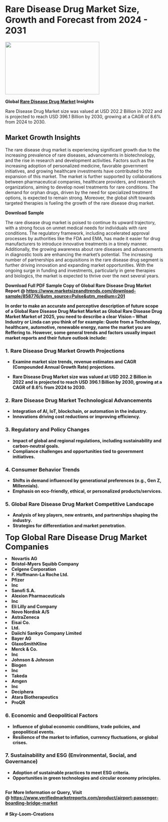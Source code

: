 <H1>Rare Disease Drug Market Size, Growth and Forecast from 2024 - 2031</H1><img class="aligncenter size-medium wp-image-584254" src="https://thirdeyenews.in/wp-content/uploads/2024/09/Global-Market-Research-300x168.jpeg" alt="" width="300" height="168" /><p><strong>Global&nbsp;<a href="https://www.marketsizeandtrends.com/download-sample/858776/&amp;utm_source=Pulse&amp;utm_medium=201">Rare Disease Drug Market</a> Insights</strong></p><p>Rare Disease Drug Market size was valued at USD 202.2 Billion in 2022 and is projected to reach USD 396.1 Billion by 2030, growing at a CAGR of 8.6% from 2024 to 2030.</p><p><h2>Market Growth Insights</h2> <p>The rare disease drug market is experiencing significant growth due to the increasing prevalence of rare diseases, advancements in biotechnology, and the rise in research and development activities. Factors such as the increasing adoption of personalized medicine, favorable government initiatives, and growing healthcare investments have contributed to the expansion of this market. The market is further supported by collaborations between pharmaceutical companies, healthcare providers, and research organizations, aiming to develop novel treatments for rare conditions. The demand for orphan drugs, driven by the need for specialized treatment options, is expected to remain strong. Moreover, the global shift towards targeted therapies is fueling the growth of the rare disease drug market.</p> <p><strong>Download Sample</strong></p> <p>The rare disease drug market is poised to continue its upward trajectory, with a strong focus on unmet medical needs for individuals with rare conditions. The regulatory framework, including accelerated approval processes by authorities like the FDA and EMA, has made it easier for drug manufacturers to introduce innovative treatments in a timely manner. Additionally, the growing awareness about rare diseases and advancements in diagnostic tools are enhancing the market’s potential. The increasing number of partnerships and acquisitions in the rare disease drug segment is further driving innovation and expanding market opportunities. With the ongoing surge in funding and investments, particularly in gene therapies and biologics, the market is expected to thrive over the next several years. </p> <p><strong></p><p><span class=""><strong>Download Full PDF Sample Copy of Global Rare Disease Drug Market Report</strong> @ <a href="https://www.marketsizeandtrends.com/download-sample/858776/&amp;utm_source=Pulse&amp;utm_medium=201" target="_blank">https://www.marketsizeandtrends.com/download-sample/858776/&amp;utm_source=Pulse&amp;utm_medium=201</a></span></p><p>In order to make an accurate and perceptive description of future scope of a Global&nbsp;Rare Disease Drug Market Market as Global&nbsp;Rare Disease Drug Market Market of 2025, you need to describe a clear Vision &ndash; What Industry or Linda can you think of for example: Quote from a Technology, healthcare, automotive, renewable energy, name the market you are Reffering to. However, some general trends and factors usually impact market reports and their future outlook include:</p><h3>1.&nbsp;<strong>Rare Disease Drug Market Growth Projections</strong></h3><ul><li>Examine market size trends, revenue estimates and CAGR (Compounded Annual Growth Rate) projections.</li><li><p>Rare Disease Drug Market size was valued at USD 202.2 Billion in 2022 and is projected to reach USD 396.1 Billion by 2030, growing at a CAGR of 8.6% from 2024 to 2030.</p></li></ul><h3>2.&nbsp;<strong>Rare Disease Drug Market Technological Advancements</strong></h3><ul><li>Integration of AI, IoT, blockchain, or automation in the industry.</li><li>Innovations driving cost reductions or improving efficiency.</li></ul><h3>3.&nbsp;<strong>Regulatory and Policy Changes</strong></h3><ul><li>Impact of global and regional regulations, including sustainability and carbon-neutral goals.</li><li>Compliance challenges and opportunities tied to government initiatives.</li></ul><h3>4.&nbsp;<strong>Consumer Behavior Trends</strong></h3><ul><li>Shifts in demand influenced by generational preferences (e.g., Gen Z, Millennials).</li><li>Emphasis on eco-friendly, ethical, or personalized products/services.</li></ul><h3>5.&nbsp;<strong>Global Rare Disease Drug Market Competitive Landscape</strong></h3><ul><li>Analysis of key players, new entrants, and partnerships shaping the industry.</li><li>Strategies for differentiation and market penetration.</li></ul><p data-pm-slice="1 1 []"><span style="color: inherit; font-family: inherit; font-size: 25px;">Top Global Rare Disease Drug Market Companies</span></p><div class="" data-test-id=""><p><li>Novartis AG</li><li> Bristol-Myers Squibb Company</li><li> Celgene Corporation</li><li> F. Hoffmann-La Roche Ltd.</li><li> Pfizer</li><li> Inc</li><li> Sanofi S.A.</li><li> Alexion Pharmaceuticals</li><li> Inc</li><li> Eli Lilly and Company</li><li> Novo Nordisk A/S</li><li> AstraZeneca</li><li> Eisai Co.</li><li> Ltd.</li><li> Daiichi Sankyo Company Limited</li><li> Bayer AG</li><li> GlaxoSmithKline</li><li> Merck & Co.</li><li> Inc</li><li> Johnson & Johnson</li><li> Biogen</li><li> Inc</li><li> Takeda</li><li> Amgen</li><li> Inc</li><li> Deciphera</li><li> Atara Biotherapeutics</li><li> ProQR</li></p></div><h3>6.&nbsp;<strong>Economic and Geopolitical Factors</strong></h3><ul><li>Influence of global economic conditions, trade policies, and geopolitical events.</li><li>Resilience of the market to inflation, currency fluctuations, or global crises.</li></ul><h3>7.&nbsp;<strong>Sustainability and ESG (Environmental, Social, and Governance)</strong></h3><ul><li>Adoption of sustainable practices to meet ESG criteria.</li><li>Opportunities in green technologies and circular economy principles.</li></ul><h2><strong style="font-size: 14px;">For More Information or Query, Visit @&nbsp;</strong><a style="background-color: #ffffff; font-size: 14px;" href="https://www.marketsizeandtrends.com/report/rare-disease-drug-market/" target="_blank">https://www.verifiedmarketreports.com/product/airport-passenger-boarding-bridge-market</a></h2># Sky-Loom-Creations
